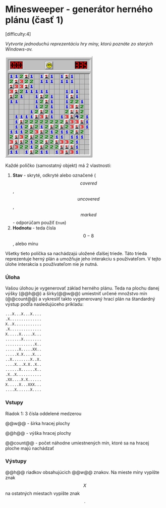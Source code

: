 # Minesweeper - generátor herného plánu (časť 1)

[difficulty:4]

*Vytvorte jednoduchú reprezentáciu hry míny, ktorú poznáte zo starých Windows-ov.*

![Minesweeper](https://github.com/jan-kandrac-ssnd/zbierka_uloh/blob/main/img/minesweeper.png?raw=true)

Každé políčko (samostatný objekt) má 2 vlastnosti:
1.  **Stav** - skryté, odkryté alebo označené ($$covered$$, $$uncovered$$, $$marked$$ - odporúčam použiť `Enum`)
2.  **Hodnotu** - teda čísla $$0-8$$, alebo mínu

Všetky tieto políčka sa nachádzajú uložené ďalšej triede. Táto trieda reprezentuje herný plán a umožňuje jeho interakciu s používateľom. V tejto úlohe interakcia s používateľom nie je nutná.

### Úloha

Vašou úlohou je vygenerovať základ herného plánu. Teda na plochu danej výšky (@@h@@) a šírky(@@w@@) umiestniť určené množstvo mín (@@count@@) a vykresliť takto vygenerovaný hrací plán na štandardný výstup podľa nasledujúceho príkladu:

```
...X...X...X....
.X..............
X..X............
.X..............
X.....X.....X...
.......X........
.............X..
......X.....XX..
.....X.X....X...
..X........X..X.
....X...X.X..X..
......X......X..
.X..X...........
.XX....X.X......
X.....X...XXX...
....X......X....
```

### Vstupy

Riadok 1: 3 čísla oddelené medzerou

@@w@@ - šírka hracej plochy

@@h@@ - výška hracej plochy

@@count@@ - počet náhodne umiestnených mín, ktoré sa na hracej ploche majú nachádzať

### Výstupy

@@h@@ riadkov obsahujúcich @@w@@ znakov. Na mieste míny vypíšte znak $$X$$ na ostatných miestach vypíšte znak $$.$$
